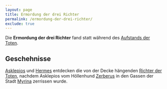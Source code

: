 ```yaml
---
layout: page
title: Ermordung der drei Richter
permalink: /ermordung-der-drei-richter/
exclude: true
---
```


Die **Ermordung der drei Richter** fand statt während des [Aufstands der Toten](/aufstand-der-toten/).

## Geschehnisse

[Asklepios](/asklepios/) und [Hermes](/hermes/) entdecken die von der Decke hängenden [Richter der Toten](/richter-der-toten/), nachdem Asklepios vom Höllenhund [Zerberus](/zerberus/) in den Gassen der Stadt [Myrina](/myrina/) zerrissen wurde.
